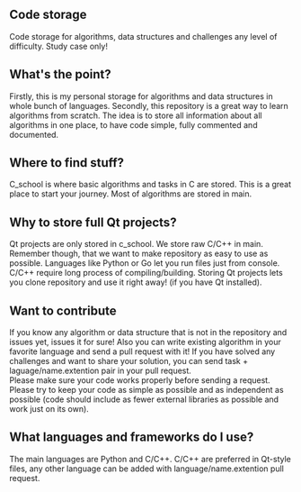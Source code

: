 ## Code storage
Code storage for algorithms, data structures and challenges any level of difficulty. Study case only!

## What's the point?
Firstly, this is my personal storage for algorithms and data structures in whole bunch of languages. Secondly, this repository is a great way to learn algorithms from scratch.
The idea is to store all information about all algorithms in one place, to have code simple, fully commented and documented.

## Where to find stuff?
C_school is where basic algorithms and tasks in C are stored. This is a great place to start your journey.
Most of algorithms are stored in main.

## Why to store full Qt projects?
Qt projects are only stored in c_school. We store raw C/C++ in main.
Remember though, that we want to make repository as easy to use as possible. Languages like Python or Go let you run files just from console. C/C++ require long process of compiling/building. Storing Qt projects lets you clone repository and use it right away! (if you have Qt installed).

## Want to contribute
If you know any algorithm or data structure that is not in the repository and issues yet, issues it for sure! Also you can write existing algorithm in your favorite language and send a pull request with it!
If you have solved any challenges and want to share your solution, you can send task + laguage/name.extention pair in your pull request.  
Please make sure your code works properly before sending a request. Please try to keep your code as simple as possible and as independent as possible (code should include as fewer external libraries as possible and work just on its own).

## What languages and frameworks do I use?
The main languages are Python and C/C++. C/C++ are preferred in Qt-style files, any other language can be added with language/name.extention pull request.
